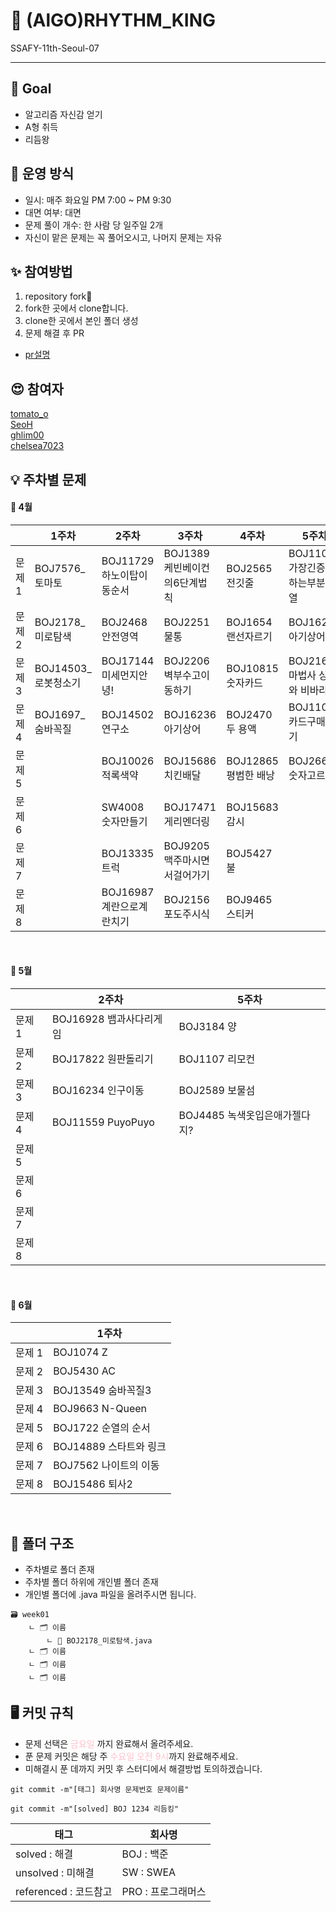 # 👑 (AlGO)RHYTHM_KING

SSAFY-11th-Seoul-07

---

## 🥅 Goal

- 알고리즘 자신감 얻기
- A형 취득
- 리듬왕

## 🚃 운영 방식

- 일시: 매주 화요일 PM 7:00 ~ PM 9:30
- 대면 여부: 대면
- 문제 풀이 개수: 한 사람 당 일주일 2개
- 자신이 맡은 문제는 꼭 풀어오시고, 나머지 문제는 자유

## ✨ 참여방법

1. repository fork🍴
2. fork한 곳에서 clone합니다.
3. clone한 곳에서 본인 폴더 생성
4. 문제 해결 후 PR

- [pr설명](https://wayhome25.github.io/git/2017/07/08/git-first-pull-request-story/)

## 😍 참여자

[tomato_o](https://github.com/ssafy11thseoul)<br>
[SeoH](https://github.com/seoh77)<br>
[ghlim00](https://github.com/ghlim00)<br>
[chelsea7023](https://github.com/chelsea7023)<br>

## 💡 주차별 문제

#### 🌸 4월

|        | 1주차                | 2주차                     | 3주차                         | 4주차 | 5주차 |
| ------ | -------------------- | ------------------------- | ----------------------------- | ----- | ----- |
| 문제 1 | BOJ7576\_토마토      | BOJ11729 하노이탑이동순서 | BOJ1389 케빈베이컨의6단계법칙 | BOJ2565 전깃줄 | BOJ11053 가장긴증가하는부분수열
| 문제 2 | BOJ2178\_미로탐색    | BOJ2468 안전영역          | BOJ2251 물통                  | BOJ1654 랜선자르기 |  BOJ16236 아기상어           
| 문제 3 | BOJ14503\_로봇청소기 | BOJ17144 미세먼지안녕!    | BOJ2206 벽부수고이동하기      | BOJ10815 숫자카드 | BOJ21610 마법사 상어와 비바라기
| 문제 4 | BOJ1697\_숨바꼭질    | BOJ14502 연구소           | BOJ16236 아기상어             | BOJ2470 두 용액 | BOJ11052 카드구매하기
| 문제 5 |                      | BOJ10026 적록색약         | BOJ15686 치킨배달             | BOJ12865 평범한 배낭 |  BOJ2668 숫자고르기
| 문제 6 |                      | SW4008 숫자만들기         | BOJ17471 게리멘더링           | BOJ15683 감시 | 
| 문제 7 |                      | BOJ13335 트럭             | BOJ9205 맥주마시면서걸어가기  | BOJ5427 불 | 
| 문제 8 |                      | BOJ16987 계란으로계란치기 | BOJ2156 포도주시식            | BOJ9465 스티커

<br>

#### 🎈 5월
|        | 2주차                | 5주차                     | 
| ------ | -------------------- | ------------------------- | 
| 문제 1 | BOJ16928 뱀과사다리게임  | BOJ3184 양 | 
| 문제 2 | BOJ17822 원판돌리기    | BOJ1107 리모컨              
| 문제 3 | BOJ16234 인구이동      | BOJ2589 보물섬  
| 문제 4 | BOJ11559 PuyoPuyo     | BOJ4485 녹색옷입은애가젤다지?      
| 문제 5 |                      |       
| 문제 6 |                      |       
| 문제 7 |                      |       
| 문제 8 |                      |  

<br>

#### 🌿 6월
|        | 1주차                |  
| ------ | -------------------- | 
| 문제 1 | BOJ1074 Z
| 문제 2 | BOJ5430 AC   
| 문제 3 | BOJ13549 숨바꼭질3
| 문제 4 | BOJ9663 N-Queen         
| 문제 5 | BOJ1722 순열의 순서       
| 문제 6 | BOJ14889 스타트와 링크      
| 문제 7 | BOJ7562 나이트의 이동      
| 문제 8 | BOJ15486 퇴사2 

<br>

## 📁 폴더 구조

- 주차별로 폴더 존재
- 주차별 폴더 하위에 개인별 폴더 존재
- 개인별 폴더에 .java 파일을 올려주시면 됩니다.

```
🗃️ week01
    ㄴ 🗂️ 이름
        ㄴ 📄 BOJ2178_미로탐색.java
    ㄴ 🗂️ 이름
    ㄴ 🗂️ 이름
    ㄴ 🗂️ 이름
```

## 🖥️ 커밋 규칙
- 문제 선택은 <span style="color: pink">금요일</span> 까지 완료해서 올려주세요.
- 푼 문제 커밋은 해당 주 <span style="color: pink">수요일 오전 9시</span>까지 완료해주세요.
- 미해결시 푼 데까지 커밋 후 스터디에서 해결방법 토의하겠습니다.

```
git commit -m"[태그] 회사명 문제번호 문제이름"

git commit -m"[solved] BOJ 1234 리듬킹"
```
<div align="center">

| 태그                  | 회사명     |
| --------------------- | ---------- |
| solved : 해결         | BOJ : 백준 |
| unsolved : 미해결     | SW : SWEA  |
| referenced : 코드참고 | PRO : 프로그래머스  |
</div>